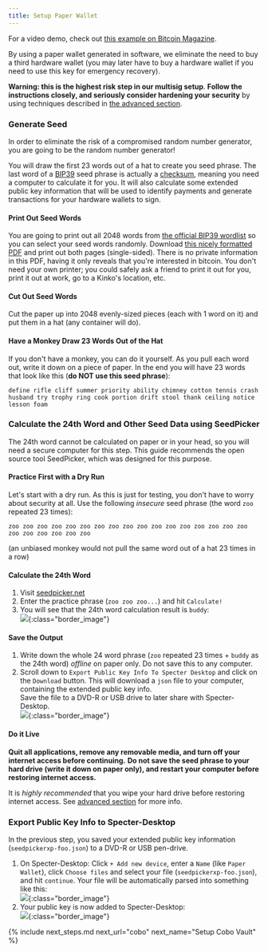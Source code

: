 ```yaml
---
title: Setup Paper Wallet
---
```


For a video demo, check out [this example on Bitcoin Magazine](https://www.pscp.tv/BitcoinMagazine/1lDxLygXdvmKm?t=24m05s).

By using a paper wallet generated in software, we eliminate the need to buy a third hardware wallet (you may later have to buy a hardware wallet if you need to use this key for emergency recovery).

**Warning: this is the highest risk step in our multisig setup**.
**Follow the instructions closely, and seriously consider hardening your security** by using techniques described in [the advanced section](paper-advanced).

### Generate Seed
In order to eliminate the risk of a compromised random number generator, you are going to be the random number generator!

You will draw the first 23 words out of a hat to create you seed phrase.
The last word of a [BIP39](https://github.com/bitcoin/bips/blob/master/bip-0039.mediawiki) seed phrase is actually a [checksum](https://en.wikipedia.org/wiki/Checksum), meaning you need a computer to calculate it for you.
It will also calculate some extended public key information that will be used to identify payments and generate transactions for your hardware wallets to sign.

#### Print Out Seed Words

You are going to print out all 2048 words from [the official BIP39 wordlist](https://github.com/bitcoin/bips/blob/master/bip-0039/english.txt) so you can select your seed words randomly.
Download [this nicely formatted PDF](/assets/guide/bip39_wordlist.pdf) and print out both pages (single-sided).
There is no private information in this PDF, having it only reveals that you're interested in bitcoin.
You don't need your own printer; you could safely ask a friend to print it out for you, print it out at work, go to a Kinko's location, etc.

#### Cut Out Seed Words
Cut the paper up into 2048 evenly-sized pieces (each with 1 word on it) and put them in a hat (any container will do).

#### Have a Monkey Draw 23 Words Out of the Hat
If you don't have a monkey, you can do it yourself.
As you pull each word out, write it down on a piece of paper.
In the end you will have 23 words that look like this (**do NOT use this seed phrase**):
```
define rifle cliff summer priority ability chimney cotton tennis crash husband try trophy ring cook portion drift stool thank ceiling notice lesson foam
```

### Calculate the 24th Word and Other Seed Data using SeedPicker
The 24th word cannot be calculated on paper or in your head, so you will need a secure computer
for this step. This guide recommends the open source tool SeedPicker, which was designed for this purpose.    

#### Practice First with a Dry Run
Let's start with a dry run. As this is just for testing, you don't have to worry about security at all.
Use the following *insecure* seed phrase (the word `zoo` repeated 23 times):
```
zoo zoo zoo zoo zoo zoo zoo zoo zoo zoo zoo zoo zoo zoo zoo zoo zoo zoo zoo zoo zoo zoo zoo 
```
(an unbiased monkey would not pull the same word out of a hat 23 times in a row)

#### Calculate the 24th Word
1. Visit [seedpicker.net](https://seedpicker.net)
1. Enter the practice phrase (`zoo zoo zoo...`) and hit `Calculate!`
1. You will see that the 24th word calculation result is `buddy`:  
	![](/assets/img/setup-paper-seedpicker-example-output.png){:class="border_image"}  

#### Save the Output
1. Write down the whole 24 word phrase (`zoo` repeated 23 times + `buddy` as the 24th word) *offline* on paper only.
Do not save this to any computer.
1. Scroll down to `Export Public Key Info To Specter Desktop` and click on the `Download` button. 
This will download a `json` file to your computer, containing the extended public key info.  
Save the file to a DVD-R or USB drive to later share with Specter-Desktop.  
![](/assets/img/setup-paper-seedpicker-save-json.png){:class="border_image"}  


#### Do it Live
**Quit all applications, remove any removable media, and turn off your internet access before continuing.**
**Do not save the seed phrase to your hard drive (write it down on paper only), and restart your computer before restoring internet access.**

It is *highly recommended* that you wipe your hard drive before restoring internet access.
See [advanced section](paper-advanced) for more info.


### Export Public Key Info to Specter-Desktop
In the previous step, you saved your extended public key information (`seedpickerxp-foo.json`) to a DVD-R or USB pen-drive.

1. On Specter-Desktop: Click `+ Add new device`, enter a `Name` (like `Paper Wallet`), click `Choose files` and select your file (`seedpickerxp-foo.json`), and hit `continue`.
	Your file will be automatically parsed into something like this:  
	![](/assets/img/setup-paper-specter-input.png){:class="border_image"}  
1. Your public key is now added to Specter-Desktop:  
	![](/assets/img/setup-paper-display-pubkey.png){:class="border_image"}  

{% include next_steps.md next_url="cobo" next_name="Setup Cobo Vault" %}
